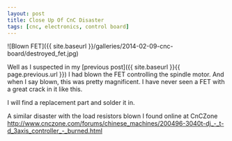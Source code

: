 ```yaml
---
layout: post
title: Close Up Of CnC Disaster
tags: [cnc, electronics, control board]
---
```

![Blown FET]({{ site.baseurl }}/galleries/2014-02-09-cnc-board/destroyed_fet.jpg)

Well as I suspected in my [previous post]({{ site.baseurl }}{{ page.previous.url }}) I had blown the FET controlling the spindle motor. And when I say blown, this was pretty magnificent. I have never seen a FET with a great crack in it like this.

I will find a replacement part and solder it in.

A similar disaster with the load resistors blown I found online at CnCZone <http://www.cnczone.com/forums/chinese_machines/200496-3040t-dj_-_t-d_3axis_controller_-_burned.html>
